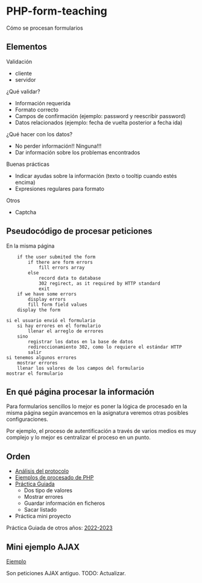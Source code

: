 # PHP-form-teaching
Cómo se procesan formularios

## Elementos

Validación
- cliente
- servidor

¿Qué validar?
- Información requerida
- Formato correcto
- Campos de confirmación (ejemplo: password y reescribir password)
- Datos relacionados (ejemplo: fecha de vuelta posterior a fecha ida)

¿Qué hacer con los datos?
- No perder información!! Ninguna!!!
- Dar información sobre los problemas encontrados

Buenas prácticas
- Indicar ayudas sobre la información (texto o tooltip cuando estés encima)
- Expresiones regulares para formato

Otros
- Captcha


## Pseudocódigo de procesar peticiones

En la misma página
```
    if the user submited the form
        if there are form errors
            fill errors array
        else
            record data to database
            302 regirect, as it required by HTTP standard
            exit
    if we have some errors
        display errors
        fill form field values
    display the form
```

```
si el usuario envió el formulario
    si hay errores en el formulario
        llenar el arreglo de errores
    sino
        registrar los datos en la base de datos
        redireccionamiento 302, como lo requiere el estándar HTTP
        salir
si tenemos algunos errores
    mostrar errores
    llenar los valores de los campos del formulario
mostrar el formulario

```


## En qué página procesar la información

Para formularios sencillos lo mejor es poner la lógica de procesado en la misma
página según avancemos en la asignatura veremos otras posibles configuraciones.

Por ejemplo, el proceso de autentificación a través de varios medios es muy
complejo y lo mejor es centralizar el proceso en un punto.

## Orden

- [Análisis del protocolo](./01-análisis-protocolo/)
- [Ejemplos de procesado de PHP](./02-procesado-php/)
- [Práctica Guiada](./03-práctica-guiada/)
    - Dos tipo de valores
    - Mostrar errores
    - Guardar información en ficheros
    - Sacar listado
- Práctica mini proyecto

Práctica Guiada de otros años: [2022-2023](./03-práctica-guiada/temazos/)

## Mini ejemplo AJAX

[Ejemplo](./10-bonus-ajax/)

Son peticiones AJAX antiguo. TODO: Actualizar.